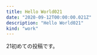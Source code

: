 ```yaml
---
title: Hello World021
date: "2020-09-12T00:00:00.021Z"
description: "Hello World021"
kind: "work"
---
```


21初めての投稿です。
